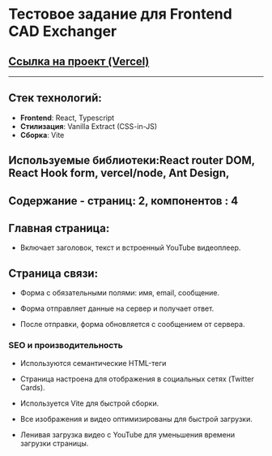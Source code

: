 # Тестовое задание для Frontend CAD Exchanger

## [Ссылка на проект (Vercel)](https://test-cadexchanger.vercel.app)

---

## Стек технологий:

- **Frontend**: React, Typescript
- **Стилизация**: Vanilla Extract (CSS-in-JS)
- **Сборка**: Vite

## Используемые библиотеки:React router DOM, React Hook form, vercel/node, Ant Design,

## Содержание - страниц: 2, компонентов : 4

## Главная страница:

- Включает заголовок, текст и встроенный YouTube видеоплеер.

## Страница связи:

- Форма с обязательными полями: имя, email, сообщение.

- Форма отправляет данные на сервер и получает ответ.

- После отправки, форма обновляется с сообщением от сервера.

### SEO и производительность

- Используются семантические HTML-теги

- Страница настроена для отображения в социальных сетях (Twitter Cards).

- Используется Vite для быстрой сборки.

- Все изображения и видео оптимизированы для быстрой загрузки.

- Ленивая загрузка видео с YouTube для уменьшения времени загрузки страницы.
